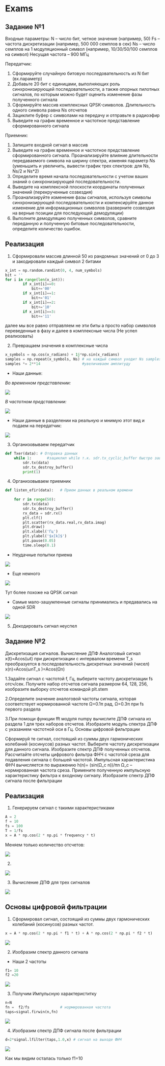 # Exams

## Задание №1

Входные параметры:
N – число бит, четное значение (например, 50)
Fs – частота дискретизации (например, 500 000 семплов в сек)
Ns – число семплов на 1 модуляционный символ (например, 10/30/50/100 семплов на символ)
Несущая частота – 900 МГц

Передатчик:
1.	Сформируйте случайную битовую последовательность из N бит (вх.параметр)
2.	Добавьте 20 бит с единицами, выполняющих роль синхронизирующей последовательности, а также опорных пилотных сигналов, по которым можно будет оценить изменение фазы полученного сигнала
3.	Сформируйте массив комплексных QPSK-символов. Длительность одного символа равна Ns отсчетов
4.	Зациклите буфер с символами на передачу и отправьте в радиоэфир
5.	Выведите на график временное и частотное представление сформированного сигнала

Приемник:
1.	Запишите входной сигнал в массив 
2.	Выведите на график временное и частотное представление сформированного сигнала. Проанализируйте влияние длительности передаваемого символа на ширину спектра, изменяя параметр Ns (уменьшить и увеличить, вывести график трех спектров: для Ns, Ns/2 и Ns*2)
3.	Определите время начала последовательности с учетом ваших знаний о синхронизирующей последовательности.
4.	Выведите на комплексной плоскости координаты полученных значений (перекрученные созвездия)
5.	Проанализируйте изменение фазы сигналов, используя символы синхронизирующей последовательности и компенсируйте данное изменение для информационных символов (разверните созвездия на верные позиции для последующей демодуляции)
6.	Выполните демодуляцию полученных символов, сравните переданную и полученную битовые последовательности, определите количество ошибок.



## Реализация

1. Сформировали массив длинной 50 из рандомных значений от 0 до 3 и закодировали каждый символ 2 битами

```py
x_int = np.random.randint(0, 4, num_symbols) 
bit = ''
for i in range(len(x_int)):
        if x_int[i]==0:
            bit+='00'
        if x_int[i]==1:
            bit+='01'
        if x_int[i]==2:
            bit+='10' 
        if x_int[i]==3:
            bit+='11'
```
далее мы все равно отправляем не эти биты а просто набор символов переведенные в фазу и далее в комплексные числа (Не успел реализовать)

2. Превращаем значения в комплексные числа
```py
x_symbols = np.cos(x_radians) + 1j*np.sin(x_radians) 
samples = np.repeat(x_symbols, Ns) # на каждый символ уходит Ns samples 
samples *= 2**14                   #увеличиваем амплитуду 
```
- Наши данные: 

*Во временном представлении:*

<img src = "photo/t1_time.png">

*В частотном представлении:*

<img src = "photo/Figure_33.png">



- Наши данные в разделении на реальную и мнимую этот вид и подаем на передатчик:

<img src = "photo/Figure_22.png">

3. Организовываем передатчик

```py
def Txer(data): # Отправка данных
    while 1:       #зациклил while т.к. sdr.tx_cyclic_buffer быстро завершал отправку
        sdr.tx(data)
        sdr.tx_destroy_buffer()
        print(1)
```
4. Организовываем приемник
```py
def listen_efir(data):   # Прием данных в реальном времени
   
    for r in range(50):
        sdr.tx(data)
        sdr.tx_destroy_buffer()
        rx_data = sdr.rx()
        plt.clf()
        plt.scatter(rx_data.real,rx_data.imag)
        plt.draw()
        plt.xlabel('Гц')
        plt.ylabel('$x[k]$')
        plt.pause(0.05)
        time.sleep(0.1)
```        

- Неудачные попытки приема 

<img src = "photo/deb.jpg">

- Еще немного

<img src = "photo/deb2.jpg">


Тут более похоже на QPSK сигнал

- Самые мало-зашумленные сигналы принимались и предавались на одной SDR

<img src = "photo/deb3.jpg">

5. Декодировать сигнал неуспел

## Задание №2

Дискретизация сигналов. Вычисление ДПФ 
Аналоговый сигнал x(t)=Acos(ωt) при дискретизации с интервалом времени T_s преобразуется в последовательность дискретных значений (чисел)  x(n)=Acos(ωnT_s )=Acos(Ωn)

1.Задайте  сигнал с частотой f, Гц, выберите частоту дискретизации  fs отсч/сек.  Получите набор отсчетов сигнала размером 64, 128, 256, изобразите выборку отсчетов командой plt.stem

2.Определите значение аналоговой частоты сигнала, которая соответствует нормированной частоте Ω=0.1π рад, Ω=0.3π при fs первого раздела   

3.При помощи функции fft модуля numpy вычислите ДПФ сигнала из раздела 1 для трех наборов отсчетов. Изобразите модуль спектра ДПФ с указанием частотной оси в Гц. 
Основы цифровой фильтрации

Сформируй	те сигнал, состоящий из суммы двух гармонических колебаний (косинусов) разных частот. Выберите частоту дискретизации для данного сигнала. Изобразите спектр ДПФ полученных отсчетов. 
Рассчитайте отсчеты цифрового фильтра ФНЧ с частотой среза для подавления сигнала с большей частотой. Импульсная характеристика ФНЧ вычисляется по  выражению h(n)=  (sin⁡(Ω_c n))/πn  Ω_c  – нормированная частота среза.
Примените полученную импульсную характеристику фильтра к входному сигналу.
Изобразите спектр ДПФ сигнала после фильтрации

## Реализация

1.  Генерируем сигнал с такими характеристиками

```py
A = 2     
f = 10      
fs = 100    
T = 1/fs  
x = A * np.cos(2 * np.pi * frequency * t)
```
Меняем только количество отсчетов: 

<img src = "photo/task2.1.png">

2.
<img src = "photo/task2.1.3.png">

3. Вычисление ДПФ для трех сигналов

<img src = "photo/task2.3.png">

## Основы цифровой фильтрации

1. Сформировал сигнал, состоящий из суммы двух гармонических колебаний (косинусов) разных частот.

```py
x = A * np.cos(2 * np.pi * f1 * t) + A * np.cos(2 * np.pi * f2 * t)
```
<img src = "photo/task3.3.png">


2. Изобразим спектр данного сигнала

- Наши 2 частоты
```py
f1= 10
f2 =20
```

<img src = "photo/task3.4.png">


3. Получим Импульсную характериститку

```py
n=N
fn =  f2/fs              # нормированная частота
taps=signal.firwin(n,fn)
```
<img src = "photo/task3.2.png">


4. Изобразим спектр ДПФ сигнала после фильтрации 

```py
d=2*signal.lfilter(taps,1.0,x) # сигнал на выходе ФНЧ 
```

<img src = "photo/task3.1.png">


Как мы видим осталась только f1=10